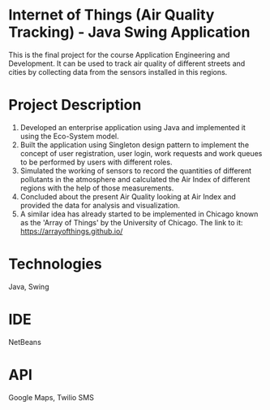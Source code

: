 # Internet of Things (Air Quality Tracking) - Java Swing Application

This is the final project for the course Application Engineering and Development. It can be used to track air quality of different streets and cities by collecting data from the sensors installed in this regions.

# Project Description
1. Developed an enterprise application using Java and implemented it using the Eco-System model.
2. Built the application using Singleton design pattern to implement the concept of user registration, user login, work requests and work queues to be performed by users with different roles. 
3. Simulated the working of sensors to record the quantities of different pollutants in the atmosphere and calculated the Air Index of different regions with the help of those measurements. 
4. Concluded about the present Air Quality looking at Air Index and provided the data for analysis and visualization.
5. A similar idea has already started to be implemented in Chicago known as the 'Array of Things' by the University of Chicago. The link to it: https://arrayofthings.github.io/

# Technologies
Java, Swing

# IDE
NetBeans

# API
Google Maps, Twilio SMS
